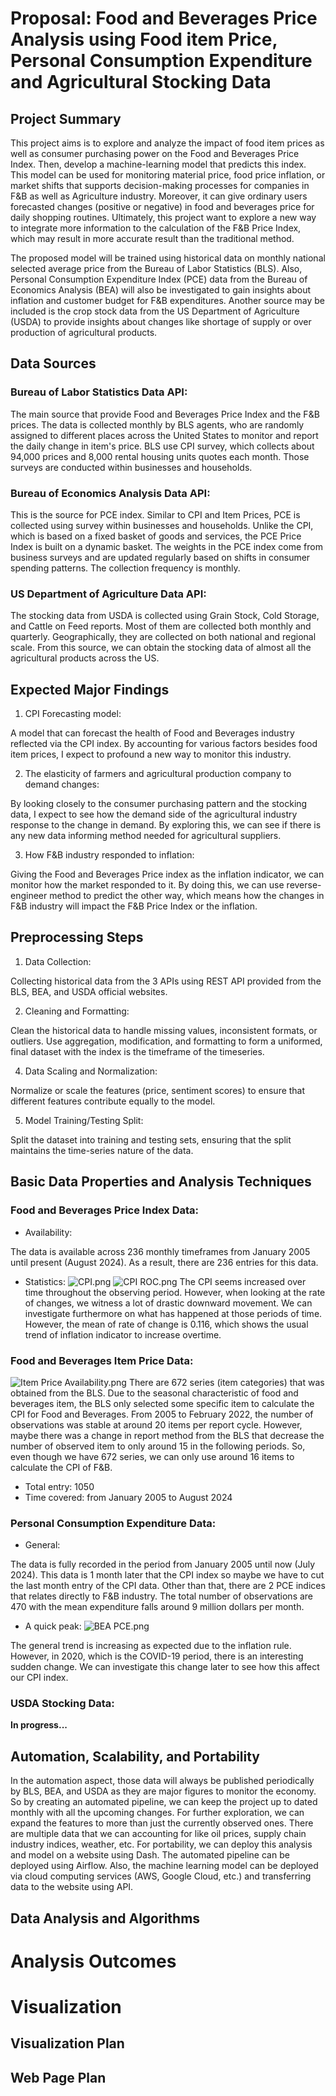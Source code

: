 # Proposal: Food and Beverages Price Analysis using Food item Price, Personal Consumption Expenditure and Agricultural Stocking Data

## Project Summary
<!--- Write a summary of your project including the project goals, broader impacts, and data sources -->
This project aims is to explore and analyze the impact of food item prices as well as consumer purchasing power on the Food and Beverages Price Index. Then, develop a machine-learning
model that predicts this index. This model can be used for monitoring material price, food price inflation, or market shifts that supports decision-making processes for companies in F&B as well as Agriculture industry. Moreover, it can give ordinary users 
forecasted changes (positive or negative) in food and beverages price for daily shopping routines. Ultimately, this project want to explore a new way to integrate more information
to the calculation of the F&B Price Index, which may result in more accurate result than the traditional method. 

The proposed model will be trained using historical data on monthly national selected average price from the Bureau of Labor Statistics (BLS). Also, Personal Consumption Expenditure Index (PCE) data from
the Bureau of Economics Analysis (BEA) will also be investigated to gain insights about inflation and customer budget for F&B expenditures. Another source may be included is the crop stock
data from the US Department of Agriculture (USDA) to provide insights about changes like shortage of supply or over production of agricultural products.


## Data Sources
<!--- List data sources, including the existing datasets and anything you are going to collect by yourself. It is expected to combine two or more data sources in your project. -->
<!--- Each dataset should be briefly explained: what kinds of data are available, who collected the dataset, how the data was collected. -->
### Bureau of Labor Statistics Data API:
The main source that provide Food and Beverages Price Index and the F&B prices. The data is collected monthly by BLS agents, who are randomly
assigned to different places across the United States to monitor and report the daily change in item's price. BLS use CPI survey, which collects about 94,000 prices and 8,000 rental
housing units quotes each month. Those surveys are conducted within businesses and households.
### Bureau of Economics Analysis Data API:
This is the source for PCE index. Similar to CPI and Item Prices, PCE is collected using survey within businesses and households. Unlike the CPI, which is based on 
a fixed basket of goods and services, the PCE Price Index is built on a dynamic basket. The weights in the PCE index come from business surveys and are updated
regularly based on shifts in consumer spending patterns. The collection frequency is monthly.
### US Department of Agriculture Data API:
The stocking data from USDA is collected using Grain Stock, Cold Storage, and Cattle on Feed reports. Most of them are collected both monthly and quarterly. Geographically, they are collected
on both national and regional scale. From this source, we can obtain the stocking data of almost all the agricultural products across the US.
## Expected Major Findings
<!--- List and explain what information you want to obtain in this project. Explain how valuable this project could be based on the objective discussion. You may want to list main claims and questions you want to answer through the project. -->
1. CPI Forecasting model:

A model that can forecast the health of Food and Beverages industry reflected via the CPI index. By accounting for various factors besides food item prices,
I expect to profound a new way to monitor this industry.

2. The elasticity of farmers and agricultural production company to demand changes: 

By looking closely to the consumer purchasing pattern and the stocking data, I expect to see how the demand side
of the agricultural industry response to the change in demand. By exploring this, we can see if there is any new data informing method needed for agricultural suppliers.

3. How F&B industry responded to inflation: 

Giving the Food and Beverages Price index as the inflation indicator, we can monitor how the market responded to it. By doing this, we can use reverse-engineer
method to predict the other way, which means how the changes in F&B industry will impact the F&B Price Index or the inflation.

## Preprocessing Steps
<!--- List major preprocessing steps needed for the datasets and explain why. -->
1. Data Collection:

Collecting historical data from the 3 APIs using REST API provided from the BLS, BEA, and USDA official websites.

2. Cleaning and Formatting:

Clean the historical data to handle missing values, inconsistent formats, or outliers. Use aggregation, modification, and formatting to form a uniformed, final dataset with the index is the timeframe
of the timeseries.

4. Data Scaling and Normalization:

Normalize or scale the features (price, sentiment scores) to ensure that different features contribute equally to the model.

5. Model Training/Testing Split:

Split the dataset into training and testing sets, ensuring that the split maintains the time-series nature of the data.


## Basic Data Properties and Analysis Techniques
<!--- Based on the lectures on "Exploratory Data Analysis" and "Data and Sampling", list and explain what types of basic statistical analysis you plan to provide to give the meta information and overall picture of the datasets. -->
### Food and Beverages Price Index Data:
- Availability: 

The data is available across 236 monthly timeframes from January 2005 until present (August 2024). As a result, there are 236 entries for this data.
- Statistics:
![CPI.png](..%2Fsrc%2FCPI.png)
![CPI ROC.png](..%2Fsrc%2FCPI%20ROC.png)
The CPI seems increased over time throughout the observing period. However, when looking at the rate of changes, we witness a lot of drastic downward movement. We can investigate furthermore on 
what has happened at those periods of time. However, the mean of rate of change is 0.116, which shows the usual trend of inflation indicator to increase overtime.

### Food and Beverages Item Price Data:
![Item Price Availability.png](..%2Fsrc%2FItem%20Price%20Availability.png)
There are 672 series (item categories) that was obtained from the BLS. Due to the seasonal characteristic of food and beverages item, the BLS only selected some specific item to calculate the 
CPI for Food and Beverages. From 2005 to February 2022, the number of observations was stable at around 20 items per report cycle. However, maybe there was a change in report method from the BLS 
that decrease the number of observed item to only around 15 in the following periods. So, even though we have 672 series, we can only use around 16 items to calculate the CPI of F&B.

- Total entry: 1050
- Time covered: from January 2005 to August 2024

### Personal Consumption Expenditure Data:
- General:

The data is fully recorded in the period from January 2005 until now (July 2024). This data is 1 month later that the CPI index so maybe we have to cut the last month entry of the CPI data.
Other than that, there are 2 PCE indices that relates directly to F&B industry. The total number of observations are 470 with the mean expenditure falls around 9 million dollars per month.

- A quick peak:
![BEA PCE.png](..%2Fsrc%2FBEA%20PCE.png)

The general trend is increasing as expected due to the inflation rule. However, in 2020,  which is the COVID-19 period, there is an
interesting sudden change. We can investigate this change later to see how this affect our CPI index. 

### USDA Stocking Data:

**In progress...**
## Automation, Scalability, and Portability
<!--- Assume that newer datasets will become available from the same source in the future, or you need to ask your colleague to inherit this project. What will be major challenges? List and explain technical and implementational practices you will use to enhance automation, scalability, and portability aspects of the project. -->
In the automation aspect, those data will always be published periodically by BLS, BEA, and USDA as they are major figures to monitor the economy. So by creating an automated pipeline, we can 
keep the project up to dated monthly with all the upcoming changes. For further exploration, we can expand the features to more than just the currently observed ones. There are multiple data that 
we can accounting for like oil prices, supply chain industry indices, weather, etc. For portability, we can deploy this analysis and model on a website using Dash. The automated pipeline can be
deployed using Airflow. Also, the machine learning model can be deployed via cloud computing services (AWS, Google Cloud, etc.) and transferring data to the website using API.



<!--- 
----------
The following sections should be used for the analysis planning. These are not required for the proposal document submission.
----------
-->



## Data Analysis and Algorithms
<!--- List and describe what types of (advanced) analysis you plan to conduct. This section should be tied back to the expected major findings. (If needed, you can update the findings section.) When selecting algorithms to obtain the analysis results, provide a brief explanation of the algorithmic properties and logic. You should clearly define the inputs and outputs of each algorithm. -->




<!--- 
----------
The following sections should be used for the analysis outcome presentation. These are not required for the analysis plan submission.
----------
-->
# Analysis Outcomes
<!--- Explain the analysis you conducted and show the results. Discuss how the data, your analysis, and/or visualization can support the claims or findings. What will be the recommendations or suggestions you can make based on the results? Use bullet points, tables, and figures (if possible) to increase the readability of the document. -->



<!--- 
----------
The following sections should be used for the visualization planning. These are not required for the analysis outcome presentation.
----------
-->


# Visualization
## Visualization Plan
<!--- List and explain what types of plots you plan to provide and what you are trying to show through the diagrams. You should explore the best way to visualize the information and message based on the lectures on visualization and related topics. It is required to have at least two interactive graphing and five static plots. -->

## Web Page Plan
<!--- Explain how many pages you will have in total and what content will be shown in each page. (Each diagram discussed above should be given a proper location in this section. Also, it is required to have (1) "Project Objective" page, which explains the main goals and data sources, and (2) "Analytical Methods" page, where you explain the major techniques used in the project and provide further references. -->